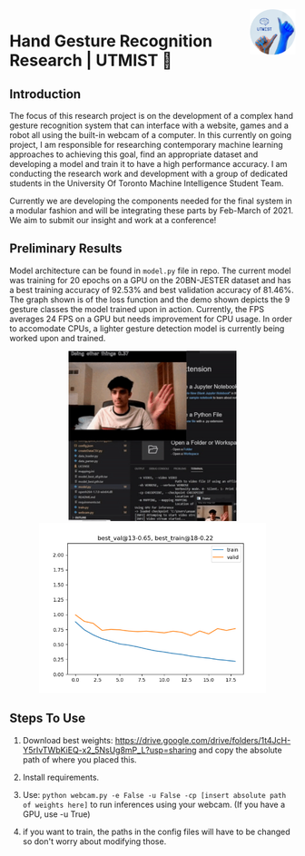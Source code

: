 <a href="https://github.com/MustafaKhan670093/Hand-Gesture-Recognition-Research-UTMIST#hand-gesture-recognition-research--utmist-">
    <img src="Images/round-logo.png" alt="UTMIST: Hand Gesture Recognition System" title="UTMIST: Hand Gesture Recognition System" align="right" height="80" />
</a>

# Hand Gesture Recognition Research | UTMIST 👋 

## Introduction

The focus of this research project is on the development of a complex hand gesture recognition system that can interface with a website, games and a robot all using the built-in webcam of a computer. In this currently on going project, I am responsible for researching contemporary machine learning approaches to achieving this goal, find an appropriate dataset and developing a model and train it to have a high performance accuracy. I am conducting the research work and development with a group of dedicated students in the University Of Toronto Machine Intelligence Student Team.

Currently we are developing the components needed for the final system in a modular fashion and will be integrating these parts by Feb-March of 2021. We aim to submit our insight and work at a conference! 

## Preliminary Results

Model architecture can be found in `model.py` file in repo. The current model was training for 20 epochs on a GPU on the 20BN-JESTER dataset and has a best training accuracy of 92.53% and best validation accuracy of 81.46%. The graph shown is of the loss function and the demo shown depicts the 9 gesture classes the model trained upon in action. Currently, the FPS averages 24 FPS on a GPU but needs improvement for CPU usage. In order to accomodate CPUs, a lighter gesture detection model is currently being worked upon and trained.

<p align="center">
  <img src="Images/hand-gesture.gif" alt="Loss plot" title="Loss plot" height="300" />   <img src="Images/loss-plot.png" alt="Loss plot" title="Loss plot"  height="300" />
</p>


## Steps To Use

1. Download best weights: https://drive.google.com/drive/folders/1t4JcH-Y5rIvTWbKiEQ-x2_5NsUg8mP_L?usp=sharing and copy the absolute path of where you placed this.

2. Install requirements.

3. Use: `python webcam.py -e False -u False -cp [insert absolute path of weights here]` to run inferences using your webcam. (If you have a GPU, use -u True) 

4. if you want to train, the paths in the config files will have to be changed so don't worry about modifying those. 
